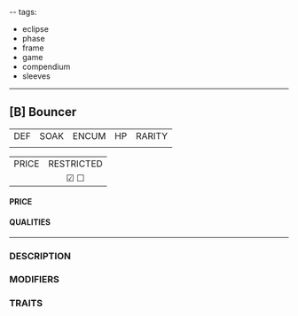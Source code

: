 --
tags:
  - eclipse
  - phase
  - frame
  - game
  - compendium
  - sleeves
---

## [B] Bouncer
|     |      |       |     |        |
|:---:|:----:|:-----:|:---:|:------:|
| DEF | SOAK | ENCUM | HP  | RARITY |
|     |      |       |     |        |
 
|       |            |
|:-----:|:----------:|
| PRICE | RESTRICTED |
|       | &#x2611; &#x2610; | 

#### PRICE
#### QUALITIES

---
### DESCRIPTION

### MODIFIERS

### TRAITS